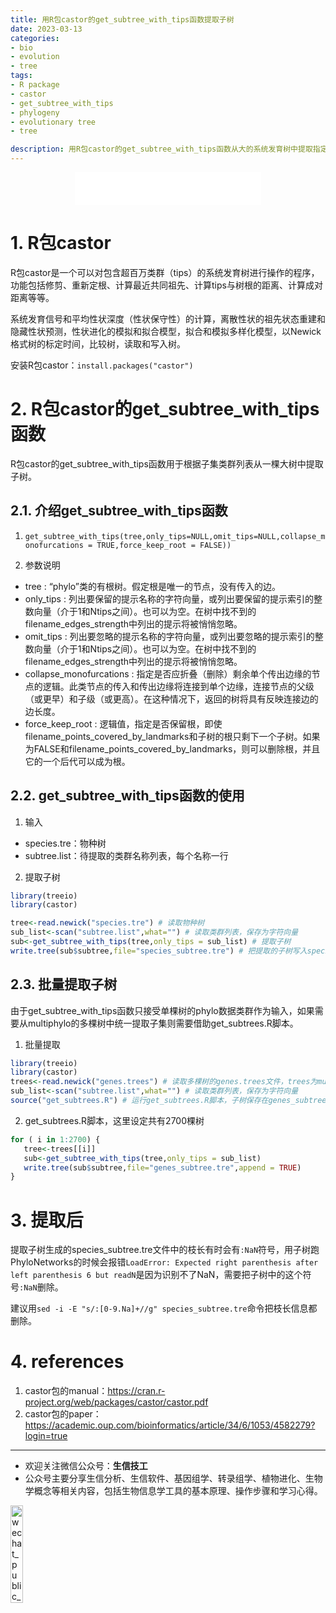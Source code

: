 ```yaml
---
title: 用R包castor的get_subtree_with_tips函数提取子树
date: 2023-03-13
categories:
- bio
- evolution
- tree
tags:
- R package
- castor
- get_subtree_with_tips
- phylogeny
- evolutionary tree
- tree

description: 用R包castor的get_subtree_with_tips函数从大的系统发育树中提取指定类群的子树，拓扑不变。
---
```


<div align="middle"><iframe frameborder="no" border="0" marginwidth="0" marginheight="0" width=298 height=52 src="//music.163.com/outchain/player?type=2&id=27646786&auto=1&height=32"></iframe></div>

# 1. R包castor
R包castor是一个可以对包含超百万类群（tips）的系统发育树进行操作的程序，功能包括修剪、重新定根、计算最近共同祖先、计算tips与树根的距离、计算成对距离等等。

系统发育信号和平均性状深度（性状保守性）的计算，离散性状的祖先状态重建和隐藏性状预测，性状进化的模拟和拟合模型，拟合和模拟多样化模型，以Newick格式树的标定时间，比较树，读取和写入树。

安装R包castor：`install.packages("castor")`

# 2. R包castor的get_subtree_with_tips函数
R包castor的get_subtree_with_tips函数用于根据子集类群列表从一棵大树中提取子树。

## 2.1. 介绍get_subtree_with_tips函数
1. `get_subtree_with_tips(tree,only_tips=NULL,omit_tips=NULL,collapse_monofurcations = TRUE,force_keep_root = FALSE))`

2. 参数说明
- tree : “phylo”类的有根树。假定根是唯一的节点，没有传入的边。
- only_tips : 列出要保留的提示名称的字符向量，或列出要保留的提示索引的整数向量（介于1和Ntips之间）。也可以为空。在树中找不到的filename_edges_strength中列出的提示将被悄悄忽略。
- omit_tips : 列出要忽略的提示名称的字符向量，或列出要忽略的提示索引的整数向量（介于1和Ntips之间）。也可以为空。在树中找不到的filename_edges_strength中列出的提示将被悄悄忽略。
- collapse_monofurcations : 指定是否应折叠（删除）剩余单个传出边缘的节点的逻辑。此类节点的传入和传出边缘将连接到单个边缘，连接节点的父级（或更早）和子级（或更高）。在这种情况下，返回的树将具有反映连接边的边长度。
- force_keep_root : 逻辑值，指定是否保留根，即使filename_points_covered_by_landmarks和子树的根只剩下一个子树。如果为FALSE和filename_points_covered_by_landmarks，则可以删除根，并且它的一个后代可以成为根。

## 2.2. get_subtree_with_tips函数的使用
1. 输入
- species.tre：物种树
- subtree.list：待提取的类群名称列表，每个名称一行

2. 提取子树

```R
library(treeio)
library(castor)

tree<-read.newick("species.tre") # 读取物种树
sub_list<-scan("subtree.list",what="") # 读取类群列表，保存为字符向量
sub<-get_subtree_with_tips(tree,only_tips = sub_list) # 提取子树
write.tree(sub$subtree,file="species_subtree.tre") # 把提取的子树写入species_subtree.tre文件，newick格式
```

## 2.3. 批量提取子树
由于get_subtree_with_tips函数只接受单棵树的phylo数据类群作为输入，如果需要从multiphylo的多棵树中统一提取子集则需要借助get_subtrees.R脚本。

1. 批量提取

```R
library(treeio)
library(castor)
trees<-read.newick("genes.trees") # 读取多棵树的genes.trees文件，trees为multiphylo。
sub_list<-scan("subtree.list",what="") # 读取类群列表，保存为字符向量
source("get_subtrees.R") # 运行get_subtrees.R脚本，子树保存在genes_subtree.tre文件中
```

2. get_subtrees.R脚本，这里设定共有2700棵树

```R
for ( i in 1:2700) {
   tree<-trees[[i]]
   sub<-get_subtree_with_tips(tree,only_tips = sub_list)
   write.tree(sub$subtree,file="genes_subtree.tre",append = TRUE)
}
```

# 3. 提取后
提取子树生成的species_subtree.tre文件中的枝长有时会有`:NaN`符号，用子树跑PhyloNetworks的时候会报错`LoadError: Expected right parenthesis after left parenthesis 6 but readN`是因为识别不了NaN，需要把子树中的这个符号`:NaN`删除。

建议用`sed -i -E "s/:[0-9.Na]+//g" species_subtree.tre`命令把枝长信息都删除。

# 4. references
1. castor包的manual：https://cran.r-project.org/web/packages/castor/castor.pdf
2. castor包的paper：https://academic.oup.com/bioinformatics/article/34/6/1053/4582279?login=true


-------

- 欢迎关注微信公众号：**生信技工**
- 公众号主要分享生信分析、生信软件、基因组学、转录组学、植物进化、生物学概念等相关内容，包括生物信息学工具的基本原理、操作步骤和学习心得。

<img src="https://github.com/yanzhongsino/yanzhongsino.github.io/blob/hexo/source/wechat/Wechat_public_qrcode.jpg?raw=true" width=20% title="wechat_public_QRcode.png" align=center/>